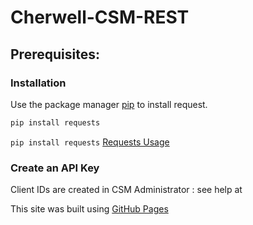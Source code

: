# Cherwell-CSM-REST

## Prerequisites:

### Installation
Use the package manager [pip](https://pip.pypa.io/en/stable/) to install request.

```bash
pip install requests
```
`pip install requests` 
 [Requests Usage](https://requests.readthedocs.io/en/latest/user/advanced/)

 
### Create an API Key
Client IDs are created in CSM Administrator : see help at 

This site was built using [GitHub Pages](https://pages.github.com/)
